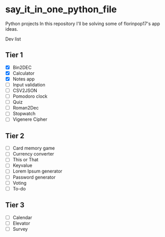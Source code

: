 # say_it_in_one_python_file

Python projects
In this repository I'll be solving some of florinpop17's app ideas.

Dev list

## Tier 1
- [x] Bin2DEC
- [x] Calculator
- [x] Notes app
- [ ] Input validation
- [ ] CSV2JSON
- [ ] Pomodoro clock
- [ ] Quiz
- [ ] Roman2Dec
- [ ] Stopwatch
- [ ] Vigenere Cipher

## Tier 2
- [ ] Card memory game
- [ ] Currency converter
- [ ] This or That
- [ ] Keyvalue
- [ ] Lorem Ipsum generator
- [ ] Password generator
- [ ] Voting
- [ ] To-do

## Tier 3
- [ ] Calendar
- [ ] Elevator
- [ ] Survey
